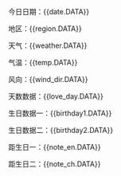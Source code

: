 
今日日期：{{date.DATA}} 

地区：{{region.DATA}} 

天气：{{weather.DATA}} 

气温：{{temp.DATA}} 

风向：{{wind_dir.DATA}} 

天数数据：{{love_day.DATA}}

生日数据一：{{birthday1.DATA}} 

生日数据二：{{birthday2.DATA}}


距生日一：{{note_en.DATA}} 

距生日二：{{note_ch.DATA}}

